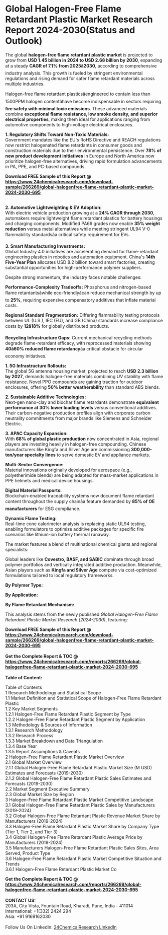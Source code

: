 <h1>Global Halogen-Free Flame Retardant Plastic Market Research Report 2024-2030(Status and Outlook)</h1><p>The global <strong>halogen-free flame retardant plastic market</strong> is projected to grow from <strong>USD 1.45 billion in 2024 to USD 2.68 billion by 2030</strong>, expanding at a steady <strong>CAGR of 7.1% from 2025â2030</strong>, according to comprehensive industry analysis. This growth is fueled by stringent environmental regulations and rising demand for safer flame retardant materials across multiple industries.</p><p>Halogen-free flame retardant plasticsâengineered to contain less than 1500PPM halogen contentâhave become indispensable in sectors requiring <strong>fire safety with minimal toxic emissions</strong>. These advanced materials combine <strong>exceptional flame resistance, low smoke density, and superior electrical properties</strong>, making them ideal for applications ranging from automotive components to high-voltage electrical enclosures.</p><p><strong>1. Regulatory Shifts Toward Non-Toxic Materials:</strong><br>
Government mandates like the EU's RoHS Directive and REACH regulations now restrict halogenated flame retardants in consumer goods and construction materials due to their environmental persistence. Over <strong>78% of new product development initiatives</strong> in Europe and North America now prioritize halogen-free alternatives, driving rapid formulation advancements in PA, PPE, and PC-based compounds.</p><div><b>Download FREE Sample of this Report @ 
            <a href="https://www.24chemicalresearch.com/download-sample/266269/global-halogenfree-flame-retardant-plastic-market-2024-2030-695">
            https://www.24chemicalresearch.com/download-sample/266269/global-halogenfree-flame-retardant-plastic-market-2024-2030-695</a></b></div><br><p><strong>2. Automotive Lightweighting &amp; EV Adoption:</strong><br>
With electric vehicle production growing at a <strong>24% CAGR through 2030</strong>, automakers require lightweight flame retardant plastics for battery housings and charging components. Modified PA66 grades now enable <strong>35% weight reduction</strong> versus metal alternatives while meeting stringent UL94 V-0 flammability standardsâa critical safety requirement for EVs.</p><p><strong>3. Smart Manufacturing Investments:</strong><br>
Global Industry 4.0 initiatives are accelerating demand for flame-retardant engineering plastics in robotics and automation equipment. China's <strong>14th Five-Year Plan</strong> allocates USD 8.2 billion toward smart factories, creating substantial opportunities for high-performance polymer suppliers.</p><p>Despite strong momentum, the industry faces notable challenges:</p><p><strong>Performance-Complexity Tradeoffs:</strong> Phosphorus and nitrogen-based flame retardantsâwhile eco-friendlyâcan reduce mechanical strength by up to <strong>25%</strong>, requiring expensive compensatory additives that inflate material costs.</p><p><strong>Regional Standard Fragmentation:</strong> Differing flammability testing protocols between UL (U.S.), IEC (EU), and GB (China) standards increase compliance costs by <strong>12â18%</strong> for globally distributed products.</p><p><strong>Recycling Infrastructure Gaps:</strong> Current mechanical recycling methods degrade flame-retardant efficacy, with reprocessed materials showing <strong>40â60% reduced flame retardancy</strong>âa critical obstacle for circular economy initiatives.</p><p><strong>1. 5G Infrastructure Rollouts:</strong><br>
The global 5G antenna housing market, projected to reach <strong>USD 2.3 billion by 2027</strong>, demands halogen-free materials combining UV stability with flame resistance. Novel PPO compounds are gaining traction for outdoor enclosures, offering <strong>50% better weatherability</strong> than standard ABS blends.</p><p><strong>2. Sustainable Additive Technologies:</strong><br>
Next-gen nano-clay and biochar flame retardants demonstrate <strong>equivalent performance at 30% lower loading levels</strong> versus conventional additives. Their carbon-negative production profiles align with corporate carbon neutrality commitments from major brands like Siemens and Schneider Electric.</p><p><strong>3. APAC Capacity Expansion:</strong><br>
With <strong>68% of global plastic production</strong> now concentrated in Asia, regional players are investing heavily in halogen-free compounding. Chinese manufacturers like Kingfa and Silver Age are commissioning <strong>300,000-ton/year specialty lines</strong> to serve domestic EV and appliance markets.</p><p><strong>Multi-Sector Convergence:</strong><br>
	Material innovations originally developed for aerospace (e.g., polyetherimide blends) are being adapted for mass-market applications in PPE helmets and medical device housings.</p><p><strong>Digital Material Passports:</strong><br>
	Blockchain-enabled traceability systems now document flame retardant content throughout the supply chainâa feature demanded by <strong>85% of OE manufacturers</strong> for ESG compliance.</p><p><strong>Dynamic Flame Testing:</strong><br>
	Real-time cone calorimeter analysis is replacing static UL94 testing, enabling formulators to optimize additive packages for specific fire scenarios like lithium-ion battery thermal runaway.</p><p>The market features a blend of multinational chemical giants and regional specialists:</p><p>Global leaders like <strong>Covestro, BASF, and SABIC</strong> dominate through broad polymer portfolios and vertically integrated additive production. Meanwhile, Asian players such as <strong>Kingfa and Silver Age</strong> compete via cost-optimized formulations tailored to local regulatory frameworks.</p><p><strong>By Polymer Type:</strong></p><p><strong>By Application:</strong></p><p><strong>By Flame Retardant Mechanism:</strong></p><p>This analysis stems from the newly published <em>Global Halogen-Free Flame Retardant Plastic Market Research (2024-2030)</em>, featuring:
</p><div><b>Download FREE Sample of this Report @ 
            <a href="https://www.24chemicalresearch.com/download-sample/266269/global-halogenfree-flame-retardant-plastic-market-2024-2030-695">
            https://www.24chemicalresearch.com/download-sample/266269/global-halogenfree-flame-retardant-plastic-market-2024-2030-695</a></b></div><br><div><b>Get the Complete Report & TOC @ 
            <a href="https://www.24chemicalresearch.com/reports/266269/global-halogenfree-flame-retardant-plastic-market-2024-2030-695">
            https://www.24chemicalresearch.com/reports/266269/global-halogenfree-flame-retardant-plastic-market-2024-2030-695</a></b></div><br>
            <b>Table of Content:</b><p>Table of Contents<br />
1 Research Methodology and Statistical Scope<br />
1.1 Market Definition and Statistical Scope of Halogen-Free Flame Retardant Plastic<br />
1.2 Key Market Segments<br />
1.2.1 Halogen-Free Flame Retardant Plastic Segment by Type<br />
1.2.2 Halogen-Free Flame Retardant Plastic Segment by Application<br />
1.3 Methodology & Sources of Information<br />
1.3.1 Research Methodology<br />
1.3.2 Research Process<br />
1.3.3 Market Breakdown and Data Triangulation<br />
1.3.4 Base Year<br />
1.3.5 Report Assumptions & Caveats<br />
2 Halogen-Free Flame Retardant Plastic Market Overview<br />
2.1 Global Market Overview<br />
2.1.1 Global Halogen-Free Flame Retardant Plastic Market Size (M USD) Estimates and Forecasts (2019-2030)<br />
2.1.2 Global Halogen-Free Flame Retardant Plastic Sales Estimates and Forecasts (2019-2030)<br />
2.2 Market Segment Executive Summary<br />
2.3 Global Market Size by Region<br />
3 Halogen-Free Flame Retardant Plastic Market Competitive Landscape<br />
3.1 Global Halogen-Free Flame Retardant Plastic Sales by Manufacturers (2019-2024)<br />
3.2 Global Halogen-Free Flame Retardant Plastic Revenue Market Share by Manufacturers (2019-2024)<br />
3.3 Halogen-Free Flame Retardant Plastic Market Share by Company Type (Tier 1, Tier 2, and Tier 3)<br />
3.4 Global Halogen-Free Flame Retardant Plastic Average Price by Manufacturers (2019-2024)<br />
3.5 Manufacturers Halogen-Free Flame Retardant Plastic Sales Sites, Area Served, Product Type<br />
3.6 Halogen-Free Flame Retardant Plastic Market Competitive Situation and Trends<br />
3.6.1 Halogen-Free Flame Retardant Plastic Market Co</p><div><b>Get the Complete Report & TOC @ 
            <a href="https://www.24chemicalresearch.com/reports/266269/global-halogenfree-flame-retardant-plastic-market-2024-2030-695">
            https://www.24chemicalresearch.com/reports/266269/global-halogenfree-flame-retardant-plastic-market-2024-2030-695</a></b></div><br><b>CONTACT US:</b><br>
            203A, City Vista, Fountain Road, Kharadi, Pune, India - 411014<br>
            International: +1(332) 2424 294<br>
            Asia: +91 9169162030 <br><br>
            Follow Us On LinkedIn: <a href="https://www.linkedin.com/company/24chemicalresearch/">24ChemicalResearch LinkedIn</a>